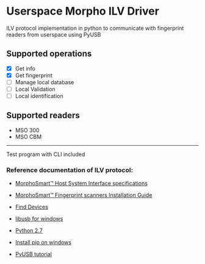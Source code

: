 # Userspace Morpho ILV Driver

ILV protocol implementation in python to communicate with fingerprint readers from userspace using PyUSB

## Supported operations
- [x] Get info
- [x] Get fingerprint
- [ ] Manage local database
- [ ] Local Validation
- [ ] Local identification

## Supported readers
- MSO 300
- MSO CBM

---
Test program with CLI included

### Reference documentation of ILV protocol:
- [MorphoSmart™ Host System Interface specifications](https://www.emssa.net/source/content/Safran/MA500/Morphoaccess%20HSI%20Specification%205.41%20.pdf)
- [MorphoSmart™ Fingerprint scanners Installation Guide](http://www.impro.net/downloads/WebSiteDownloads/documentation/manuals/morpho/Unpublished/installation/MorphoSmart-InstallationGuide.pdf)

- [Find Devices](https://www.orangecoat.com/how-to/use-pyusb-to-find-vendor-and-product-ids-for-usb-devices)
- [libusb for windows](https://sourceforge.net/projects/libusb-win32/files/libusb-win32-releases/1.2.6.0/)
- [Python 2.7](https://www.python.org/downloads/release/python-2716/)
- [Install pip on windows](https://stackoverflow.com/questions/4750806/how-do-i-install-pip-on-windows)
- [PyUSB tutorial](https://github.com/walac/pyusb/blob/master/docs/tutorial.rst)